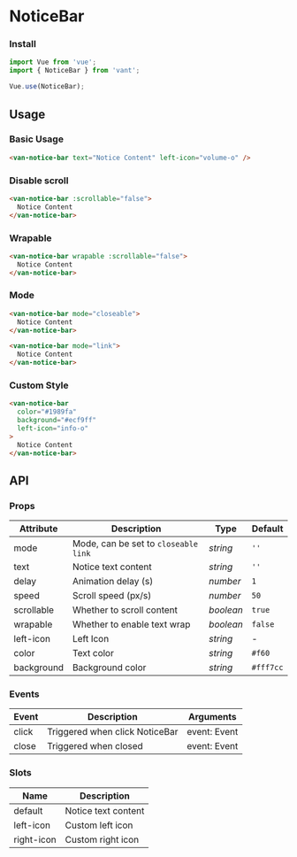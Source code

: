 # NoticeBar

### Install

```js
import Vue from 'vue';
import { NoticeBar } from 'vant';

Vue.use(NoticeBar);
```

## Usage

### Basic Usage

```html
<van-notice-bar text="Notice Content" left-icon="volume-o" />
```

### Disable scroll

```html
<van-notice-bar :scrollable="false">
  Notice Content
</van-notice-bar>
```

### Wrapable

```html
<van-notice-bar wrapable :scrollable="false">
  Notice Content
</van-notice-bar>
```

### Mode

```html
<van-notice-bar mode="closeable">
  Notice Content
</van-notice-bar>

<van-notice-bar mode="link">
  Notice Content
</van-notice-bar>
```

### Custom Style

```html
<van-notice-bar
  color="#1989fa"
  background="#ecf9ff"
  left-icon="info-o"
>
  Notice Content
</van-notice-bar>
```

## API

### Props

| Attribute | Description | Type | Default |
|------|------|------|------|
| mode | Mode, can be set to `closeable` `link` | *string* | `''` |
| text | Notice text content | *string* | `''` | - |
| delay | Animation delay (s) | *number* | `1` |
| speed | Scroll speed (px/s) | *number* | `50` |
| scrollable | Whether to scroll content | *boolean* | `true` |
| wrapable | Whether to enable text wrap | *boolean* | `false` | - |
| left-icon | Left Icon | *string* | - |
| color | Text color | *string* | `#f60` |
| background | Background color | *string* | `#fff7cc` |

### Events

| Event | Description | Arguments |
|------|------|------|
| click | Triggered when click NoticeBar | event: Event |
| close | Triggered when closed | event: Event |

### Slots

| Name | Description |
|------|------|
| default | Notice text content |
| left-icon | Custom left icon |
| right-icon | Custom right icon |
